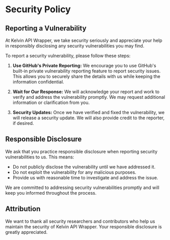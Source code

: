 # Security Policy

## Reporting a Vulnerability

At Kelvin API Wrapper, we take security seriously and appreciate your help in responsibly disclosing any security vulnerabilities you may find.

To report a security vulnerability, please follow these steps:

1. **Use GitHub's Private Reporting:** We encourage you to use GitHub's built-in private vulnerability reporting feature to report security issues. This allows you to securely share the details with us while keeping the information confidential.

2. **Wait for Our Response:** We will acknowledge your report and work to verify and address the vulnerability promptly. We may request additional information or clarification from you.

3. **Security Updates:** Once we have verified and fixed the vulnerability, we will release a security update. We will also provide credit to the reporter, if desired.

## Responsible Disclosure

We ask that you practice responsible disclosure when reporting security vulnerabilities to us. This means:

- Do not publicly disclose the vulnerability until we have addressed it.
- Do not exploit the vulnerability for any malicious purposes.
- Provide us with reasonable time to investigate and address the issue.

We are committed to addressing security vulnerabilities promptly and will keep you informed throughout the process.

## Attribution

We want to thank all security researchers and contributors who help us maintain the security of Kelvin API Wrapper. Your responsible disclosure is greatly appreciated.

